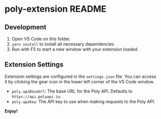 # poly-extension README

## Development

1. Open VS Code on this folder.
2. `yarn install` to install all necessary dependencies
3. Run with F5 to start a new window with your extension loaded. 

## Extension Settings

Extension settings are configured in the `settings.json` file. You can access it by clicking the gear icon in the lower left corner of the VS Code window.

* `poly.apiBaseUrl`: The base URL for the Poly API. Defaults to `https://api.polyapi.io`.
* `poly.apiKey`: The API key to use when making requests to the Poly API.

**Enjoy!**
